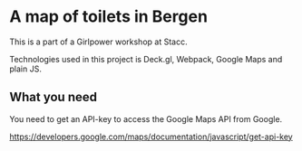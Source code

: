 # A map of toilets in Bergen

This is a part of a Girlpower workshop at Stacc.

Technologies used in this project is Deck.gl, Webpack, Google Maps and plain JS.


## What you need
You need to get an API-key to access the Google Maps API from Google.

https://developers.google.com/maps/documentation/javascript/get-api-key
